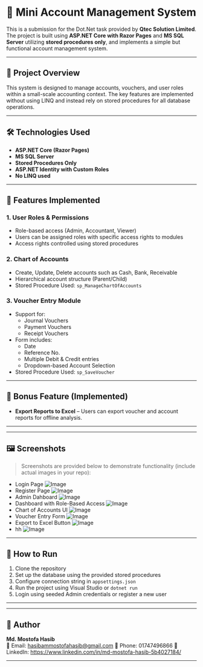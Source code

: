 # 💼 Mini Account Management System

This is a submission for the Dot.Net task provided by **Qtec Solution Limited**. The project is built using **ASP.NET Core with Razor Pages** and **MS SQL Server** utilizing **stored procedures only**, and implements a simple but functional account management system.

---

## 📌 Project Overview

This system is designed to manage accounts, vouchers, and user roles within a small-scale accounting context. The key features are implemented without using LINQ and instead rely on stored procedures for all database operations.

---

## 🛠 Technologies Used

- **ASP.NET Core (Razor Pages)**
- **MS SQL Server**
- **Stored Procedures Only**
- **ASP.NET Identity with Custom Roles**
- **No LINQ used**

---

## 🔐 Features Implemented

### 1. User Roles & Permissions
- Role-based access (Admin, Accountant, Viewer)
- Users can be assigned roles with specific access rights to modules
- Access rights controlled using stored procedures

### 2. Chart of Accounts
- Create, Update, Delete accounts such as Cash, Bank, Receivable
- Hierarchical account structure (Parent/Child)
- Stored Procedure Used: `sp_ManageChartOfAccounts`

### 3. Voucher Entry Module
- Support for:
  - Journal Vouchers
  - Payment Vouchers
  - Receipt Vouchers
- Form includes:
  - Date
  - Reference No.
  - Multiple Debit & Credit entries
  - Dropdown-based Account Selection
- Stored Procedure Used: `sp_SaveVoucher`

---

## 🎁 Bonus Feature (Implemented)

- **Export Reports to Excel** – Users can export voucher and account reports for offline analysis.

---


---

## 🖼️ Screenshots

> Screenshots are provided below to demonstrate functionality (include actual images in your repo):

- Login Page ![Image](https://github.com/user-attachments/assets/f4506a32-f15d-481f-9a68-bb357e08afdb)
- Register Page ![Image](https://github.com/user-attachments/assets/a8d5c5c0-3f83-4356-b411-9f45a023db18)
- Admin Dahboard ![Image](https://github.com/user-attachments/assets/ba484d16-a01d-4a03-86d2-f45180d75a38)
- Dashboard with Role-Based Access  ![Image](https://github.com/user-attachments/assets/c5bd63f8-92a2-4c1f-8a8c-c8923968d2af)
- Chart of Accounts UI  ![Image](https://github.com/user-attachments/assets/003affb1-bc72-4733-bb53-d9bc8498e0fb)
- Voucher Entry Form  ![Image](https://github.com/user-attachments/assets/246fa402-da58-4309-8575-2a2efe26700b)
- Export to Excel Button ![Image](https://github.com/user-attachments/assets/2c3131d1-d82e-46da-b224-6d49ac429bf2)
- hh ![Image](https://github.com/user-attachments/assets/67519f22-cf44-4f8d-8371-bedc492526db)


---

## 🚀 How to Run

1. Clone the repository
2. Set up the database using the provided stored procedures
3. Configure connection string in `appsettings.json`
4. Run the project using Visual Studio or `dotnet run`
5. Login using seeded Admin credentials or register a new user

---


---

## 👤 Author

**Md. Mostofa Hasib**  
📧 Email: hasibammostofahasib@gmail.com
📱 Phone: 01747496866
🔗 LinkedIn: https://www.linkedin.com/in/md-mostofa-hasib-5b4027184/

---




